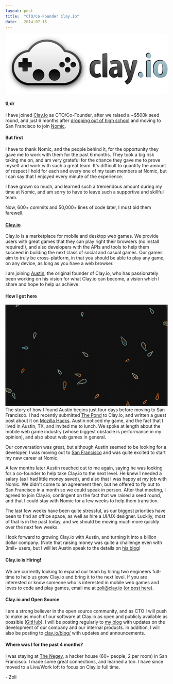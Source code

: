 ```yaml
---
layout: post
title:  "CTO/Co-Founder Clay.io"
date:   2014-07-15
---
```

[![Clay.io](/assets/images/clayio.png)](http://clay.io)
#### tl;dr
I have joined [Clay.io](http://clay.io) as CTO/Co-Founder,
after we raised a ~$500k seed round,
and just 6 months after [dropping out of high school](http://zolmeister.com/2014/01/dropping-out-of-high-school-to-join.html)
and moving to San Francisco to join [Nomic](http://nomic.com).

#### But first
I have to thank Nomic, and the people behind it,
for the opportunity they gave me to work with them for the past 6 months.
They took a big risk taking me on, and am very grateful for the chance they gave me to prove myself and work with such a great team.
It's difficult to quantify the amount of respect I hold for each and every one of my team members at Nomic,
but I can say that I enjoyed every minute of the experience.  

I have grown so much, and learned such a tremendous amount during my time at Nomic, and am sorry to have to leave such a supportive and
skillful team.  

Now, 600+ commits and 50,000+ lines of code later, I must bid them farewell.

#### [Clay.io](http://clay.io)
Clay.io is a marketplace for mobile and desktop web games. We provide users with great games that they can play right
their browsers (no install required!), and also developers with the APIs and tools to help them succeed in building the
next class of social and casual games. Our games aim to truly be cross-platform, in that you should be able to play
any game, on any device, as long as you have a web browser.

I am joining [Austin](http://austinhallock.com/), the original founder of Clay.io, who has passionately been
working on his vision for what Clay.io can become, a vision which I share and hope to help us achieve.

#### How I got here
[![The Pond](/assets/images/the-pond-playing.png)](http://thepond.zolmeister.com/)
The story of how I found Austin begins just four days before moving to San Francisco.
I had recently submitted [The Pond](http://localhost:4000/2013/10/the-pond.html) to Clay.io, and written a guest post about it on [Mozilla Hacks](https://hacks.mozilla.org/2013/11/the-pond-building-a-multi-platform-html5-game/).
Austin noticed my game, and the fact that I lived in Austin, TX, and invited me to lunch.
We spoke at length about the mobile web game industry (whose biggest obstacle is performance in my opinion),
and also about web games in general.  

Our conversation was great, but although Austin seemed to be looking for a developer,
I was moving out to [San Francisco](http://localhost:4000/2014/01/dropping-out-of-high-school-to-join.html) and was quite excited to start my new career at Nomic.  

A few months later Austin reached out to me again, saying he was looking for a co-founder to help
take Clay.io to the next level. He knew I needed a salary (as I had little money saved), and also that I was
happy at my job with Nomic. We didn't come to an agreement then, but he offered to fly out to San Francisco in a month so we could speak in person.
After that meeting, I agreed to join Clay.io, contingent on the fact that we raised a seed round, and that I could stay with Nomic
for a few weeks to help them transition.  

The last few weeks have been quite stressful, as our biggest priorities have been to find an office space, as well as hire a UI/UX designer.
Luckily, most of that is in the past today, and we should be moving much more quickly over the next few weeks.  

I look forward to growing Clay.io with Austin, and turning it into a billion dollar company.
(Note that raising money was quite a challenge even with 3mil+ users, but I will let Austin speak to the details on [his blog](http://austinhallock.com/))


#### Clay.io is Hiring!
We are currently looking to expand our team by hiring two engineers full-time to help us
grow Clay.io and bring it to the next level. If you are interested or know someone who is interested
in mobile web games and loves to code and play games, email me at [zoli@clay.io](mailto:zoli@clay.io) ([or post here](http://clay.io/jobs)).

#### Clay.io and Open Source
I am a strong believer in the open source community, and as CTO I will push to make as much
of our software at Clay.io as open and publicly available as possible ([GitHub](https://github.com/claydotio)). I will be posting regularly to [my blog](http://zolmeister.com) with updates on the development of our company
and our internal products. In addition, I will also be posting to [clay.io/blog/](http://clay.io/blog/)
with updates and announcements.

#### Where was I for the past 4 months?
I was staying at [The Negev](http://thenegev.com/), a hacker house (60+ people, 2 per room) in San Francisco.
I made some great connections, and learned a ton. I have since moved to a Live/Work loft to focus on Clay.io full time.

\- Zoli

